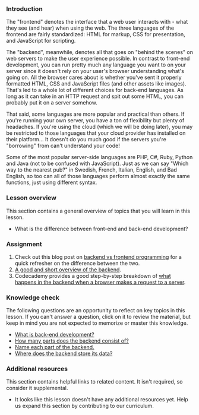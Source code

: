 ### Introduction

The "frontend" denotes the interface that a web user interacts with - what they see (and hear) when using the web. The three languages of the frontend are fairly standardized: HTML for markup, CSS for presentation, and JavaScript for scripting.

The "backend", meanwhile, denotes all that goes on "behind the scenes" on web servers to make the user experience possible. In contrast to front-end development, you can run pretty much any language you want to on your server since it doesn't rely on your user's browser understanding what's going on.  All the browser cares about is whether you've sent it properly formatted HTML, CSS and JavaScript files (and other assets like images).  That's led to a whole lot of different choices for back-end languages.  As long as it can take in an HTTP request and spit out some HTML, you can probably put it on a server somehow.

That said, some languages are more popular and practical than others.  If you're running your own server, you have a ton of flexibility but plenty of headaches.  If you're using the cloud (which we will be doing later), you may be restricted to those languages that your cloud provider has installed on their platform... It doesn't do you much good if the servers you're "borrowing" from can't understand your code!

Some of the most popular server-side languages are PHP, C#, Ruby, Python and Java (not to be confused with JavaScript). Just as we can say "Which way to the nearest pub?" in Swedish, French, Italian, English, and Bad English, so too can all of those languages perform almost exactly the same functions, just using different syntax.

### Lesson overview

This section contains a general overview of topics that you will learn in this lesson.

- What is the difference between front-end and back-end development?

### Assignment

<div class="lesson-content__panel" markdown="1">

  1. Check out this blog post on [backend vs frontend programming](http://blog.teamtreehouse.com/i-dont-speak-your-language-frontend-vs-backend) for a quick refresher on the difference between the two.
  1. [A good and short overview of the backend](https://techterms.com/definition/backend).
  1. Codecademy provides a good step-by-step breakdown of [what happens in the backend when a browser makes a request to a server](https://www.codecademy.com/articles/back-end-architecture).

</div>

### Knowledge check

The following questions are an opportunity to reflect on key topics in this lesson. If you can't answer a question, click on it to review the material, but keep in mind you are not expected to memorize or master this knowledge.

- [What is back-end development?](https://techterms.com/definition/backend)
- [How many parts does the backend consist of?](https://www.codecademy.com/articles/back-end-architecture/)
- [Name each part of the backend.](https://www.codecademy.com/articles/back-end-architecture)
- [Where does the backend store its data?](https://www.codecademy.com/articles/back-end-architecture)

### Additional resources

This section contains helpful links to related content. It isn't required, so consider it supplemental.

- It looks like this lesson doesn't have any additional resources yet. Help us expand this section by contributing to our curriculum.
